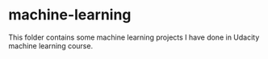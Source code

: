 # machine-learning
This folder contains some machine learning projects I have done in Udacity machine learning course.
